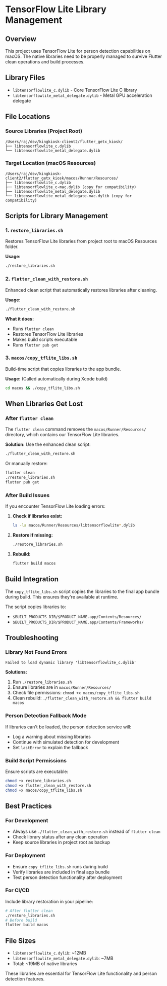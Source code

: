 # TensorFlow Lite Library Management

## Overview

This project uses TensorFlow Lite for person detection capabilities on macOS. The native libraries need to be properly managed to survive Flutter clean operations and build processes.

## Library Files

- `libtensorflowlite_c.dylib` - Core TensorFlow Lite C library
- `libtensorflowlite_metal_delegate.dylib` - Metal GPU acceleration delegate

## File Locations

### Source Libraries (Project Root)
```
/Users/raj/dev/kingkiosk-client2/flutter_getx_kiosk/
├── libtensorflowlite_c.dylib
└── libtensorflowlite_metal_delegate.dylib
```

### Target Location (macOS Resources)
```
/Users/raj/dev/kingkiosk-client2/flutter_getx_kiosk/macos/Runner/Resources/
├── libtensorflowlite_c.dylib
├── libtensorflowlite_c-mac.dylib (copy for compatibility)
├── libtensorflowlite_metal_delegate.dylib
└── libtensorflowlite_metal_delegate-mac.dylib (copy for compatibility)
```

## Scripts for Library Management

### 1. `restore_libraries.sh` 
Restores TensorFlow Lite libraries from project root to macOS Resources folder.

**Usage:**
```bash
./restore_libraries.sh
```

### 2. `flutter_clean_with_restore.sh`
Enhanced clean script that automatically restores libraries after cleaning.

**Usage:**
```bash
./flutter_clean_with_restore.sh
```

**What it does:**
- Runs `flutter clean`
- Restores TensorFlow Lite libraries
- Makes build scripts executable
- Runs `flutter pub get`

### 3. `macos/copy_tflite_libs.sh`
Build-time script that copies libraries to the app bundle.

**Usage:** (Called automatically during Xcode build)
```bash
cd macos && ./copy_tflite_libs.sh
```

## When Libraries Get Lost

### After `flutter clean`
The `flutter clean` command removes the `macos/Runner/Resources/` directory, which contains our TensorFlow Lite libraries.

**Solution:** Use the enhanced clean script:
```bash
./flutter_clean_with_restore.sh
```

Or manually restore:
```bash
flutter clean
./restore_libraries.sh
flutter pub get
```

### After Build Issues
If you encounter TensorFlow Lite loading errors:

1. **Check if libraries exist:**
   ```bash
   ls -la macos/Runner/Resources/libtensorflowlite*.dylib
   ```

2. **Restore if missing:**
   ```bash
   ./restore_libraries.sh
   ```

3. **Rebuild:**
   ```bash
   flutter build macos
   ```

## Build Integration

The `copy_tflite_libs.sh` script copies the libraries to the final app bundle during build. This ensures they're available at runtime.

The script copies libraries to:
- `$BUILT_PRODUCTS_DIR/$PRODUCT_NAME.app/Contents/Resources/`
- `$BUILT_PRODUCTS_DIR/$PRODUCT_NAME.app/Contents/Frameworks/`

## Troubleshooting

### Library Not Found Errors
```
Failed to load dynamic library 'libtensorflowlite_c.dylib'
```

**Solutions:**
1. Run `./restore_libraries.sh`
2. Ensure libraries are in `macos/Runner/Resources/`
3. Check file permissions: `chmod +x macos/copy_tflite_libs.sh`
4. Clean rebuild: `./flutter_clean_with_restore.sh && flutter build macos`

### Person Detection Fallback Mode
If libraries can't be loaded, the person detection service will:
- Log a warning about missing libraries
- Continue with simulated detection for development
- Set `lastError` to explain the fallback

### Build Script Permissions
Ensure scripts are executable:
```bash
chmod +x restore_libraries.sh
chmod +x flutter_clean_with_restore.sh  
chmod +x macos/copy_tflite_libs.sh
```

## Best Practices

### For Development
- Always use `./flutter_clean_with_restore.sh` instead of `flutter clean`
- Check library status after any clean operation
- Keep source libraries in project root as backup

### For Deployment
- Ensure `copy_tflite_libs.sh` runs during build
- Verify libraries are included in final app bundle
- Test person detection functionality after deployment

### For CI/CD
Include library restoration in your pipeline:
```bash
# After flutter clean
./restore_libraries.sh
# Before build
flutter build macos
```

## File Sizes
- `libtensorflowlite_c.dylib`: ~12MB
- `libtensorflowlite_metal_delegate.dylib`: ~7MB
- Total: ~19MB of native libraries

These libraries are essential for TensorFlow Lite functionality and person detection features.
